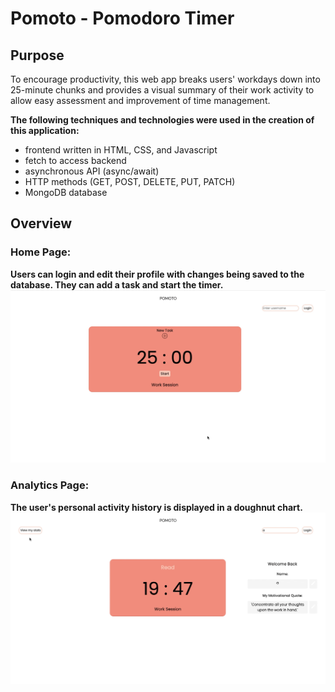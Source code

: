 # Pomoto - Pomodoro Timer
## Purpose
To encourage productivity, this web app breaks users' workdays down into 25-minute chunks and provides a visual summary of their work activity to allow easy assessment and improvement of time management. 

**The following techniques and technologies were used in the creation of this application:**
* frontend written in HTML, CSS, and Javascript
* fetch to access backend
* asynchronous API (async/await)
* HTTP methods (GET, POST, DELETE, PUT, PATCH)
* MongoDB database

## Overview
### Home Page:
**Users can login and edit their profile with changes being saved to the database. They can add a task and start the timer.**
![](gifs/HomePage.gif)
### Analytics Page:
**The user's personal activity history is displayed in a doughnut chart.**
![](gifs/AnalyticsPage.gif)
